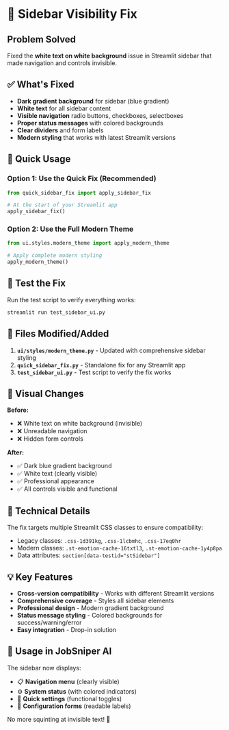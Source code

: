 # 🔧 Sidebar Visibility Fix

## Problem Solved
Fixed the **white text on white background** issue in Streamlit sidebar that made navigation and controls invisible.

## ✅ What's Fixed

- **Dark gradient background** for sidebar (blue gradient)
- **White text** for all sidebar content
- **Visible navigation** radio buttons, checkboxes, selectboxes
- **Proper status messages** with colored backgrounds
- **Clear dividers** and form labels
- **Modern styling** that works with latest Streamlit versions

## 🚀 Quick Usage

### Option 1: Use the Quick Fix (Recommended)
```python
from quick_sidebar_fix import apply_sidebar_fix

# At the start of your Streamlit app
apply_sidebar_fix()
```

### Option 2: Use the Full Modern Theme
```python
from ui.styles.modern_theme import apply_modern_theme

# Apply complete modern styling
apply_modern_theme()
```

## 🧪 Test the Fix

Run the test script to verify everything works:
```bash
streamlit run test_sidebar_ui.py
```

## 📁 Files Modified/Added

1. **`ui/styles/modern_theme.py`** - Updated with comprehensive sidebar styling
2. **`quick_sidebar_fix.py`** - Standalone fix for any Streamlit app
3. **`test_sidebar_ui.py`** - Test script to verify the fix works

## 🎨 Visual Changes

**Before:**
- ❌ White text on white background (invisible)
- ❌ Unreadable navigation
- ❌ Hidden form controls

**After:**
- ✅ Dark blue gradient background
- ✅ White text (clearly visible)
- ✅ Professional appearance
- ✅ All controls visible and functional

## 🔧 Technical Details

The fix targets multiple Streamlit CSS classes to ensure compatibility:
- Legacy classes: `.css-1d391kg`, `.css-1lcbmhc`, `.css-17eq0hr`
- Modern classes: `.st-emotion-cache-16txtl3`, `.st-emotion-cache-1y4p8pa`
- Data attributes: `section[data-testid="stSidebar"]`

## 💡 Key Features

- **Cross-version compatibility** - Works with different Streamlit versions
- **Comprehensive coverage** - Styles all sidebar elements
- **Professional design** - Modern gradient background
- **Status message styling** - Colored backgrounds for success/warning/error
- **Easy integration** - Drop-in solution

## 🎯 Usage in JobSniper AI

The sidebar now displays:
- 📋 **Navigation menu** (clearly visible)
- ⚙️ **System status** (with colored indicators)
- 🔧 **Quick settings** (functional toggles)
- 🔑 **Configuration forms** (readable labels)

No more squinting at invisible text! 🎉